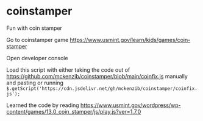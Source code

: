 # coinstamper
Fun with coin stamper

Go to coinstamper game https://www.usmint.gov/learn/kids/games/coin-stamper

Open developer console

Load this script with either taking the code out of https://github.com/mckenzib/coinstamper/blob/main/coinfix.js manually and pasting or running
` $.getScript('https://cdn.jsdelivr.net/gh/mckenzib/coinstamper/coinfix.js'); `

Learned the code by reading https://www.usmint.gov/wordpress/wp-content/games/13.0_coin_stamper/js/play.js?ver=1.7.0